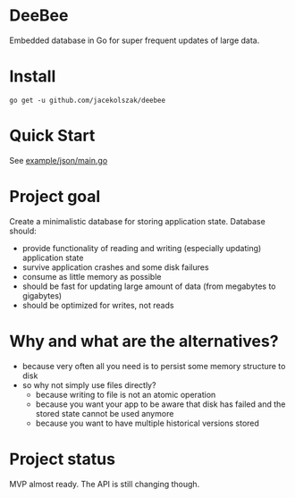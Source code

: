 # DeeBee

Embedded database in Go for super frequent updates of large data.

# Install

`go get -u github.com/jacekolszak/deebee`

# Quick Start

See [example/json/main.go](example/json/main.go)

# Project goal

Create a minimalistic database for storing application state. Database should:

* provide functionality of reading and writing (especially updating) application state
* survive application crashes and some disk failures
* consume as little memory as possible
* should be fast for updating large amount of data (from megabytes to gigabytes)
* should be optimized for writes, not reads

# Why and what are the alternatives?

* because very often all you need is to persist some memory structure to disk
* so why not simply use files directly?
  * because writing to file is not an atomic operation
  * because you want your app to be aware that disk has failed and the stored state cannot be used anymore
  * because you want to have multiple historical versions stored

# Project status

MVP almost ready. The API is still changing though. 

